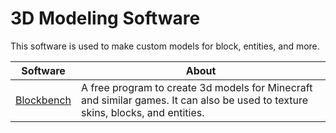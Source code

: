 # 3D Modeling Software

This software is used to make custom models for block, entities, and more.

Software | About
--|--
[Blockbench] | A free program to create 3d models for Minecraft and similar games. It can also be used to texture skins, blocks, and entities.

[Blockbench]: https://blockbench.net/